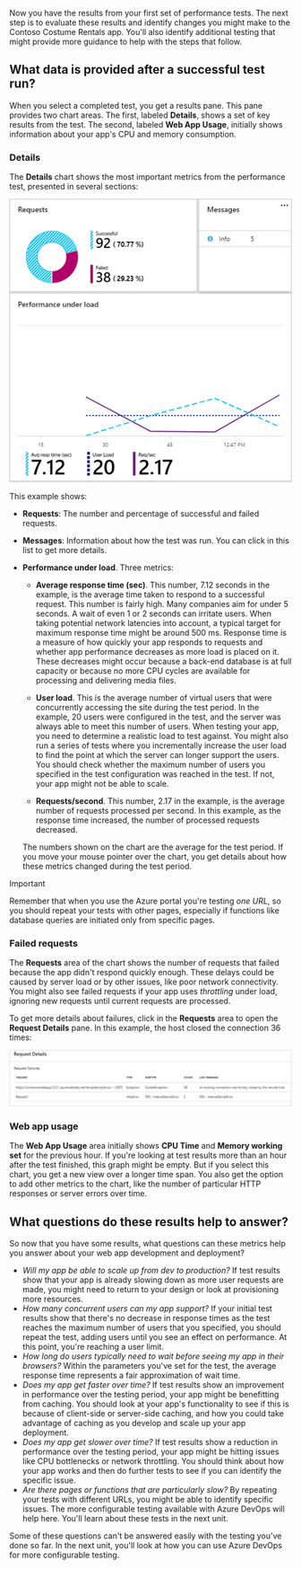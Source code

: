 Now you have the results from your first set of performance tests. The next step is to evaluate these results and identify changes you might make to the Contoso Costume Rentals app. You'll also identify additional testing that might provide more guidance to help with the steps that follow.

## What data is provided after a successful test run?

When you select a completed test, you get a results pane. This pane provides two chart areas. The first, labeled **Details**, shows a set of key results from the test. The second, labeled **Web App Usage**, initially shows information about your app's CPU and memory consumption.

### Details

The **Details** chart shows the most important metrics from the performance test, presented in several sections:

![Chart showing an overview of the performance test results](../media/4-results-overview.png)

This example shows:

- **Requests**: The number and percentage of successful and failed requests.

- **Messages**: Information about how the test was run. You can click in this list to get more details.

- **Performance under load**. Three metrics:

  - **Average response time (sec)**. This number, 7.12 seconds in the example, is the average time taken to respond to a successful request. This number is fairly high. Many companies aim for under 5 seconds. A wait of even 1 or 2 seconds can irritate users. When taking potential network latencies into account, a typical target for maximum response time might be around 500 ms. Response time is a measure of how quickly your app responds to requests and whether app performance decreases as more load is placed on it. These decreases might occur because a back-end database is at full capacity or because no more CPU cycles are available for processing and delivering media files.

  - **User load**. This is the average number of virtual users that were concurrently accessing the site during the test period. In the example, 20 users were configured in the test, and the server was always able to meet this number of users. When testing your app, you need to determine a realistic load to test against. You might also run a series of tests where you incrementally increase the user load to find the point at which the server can longer support the users. You should check whether the maximum number of users you specified in the test configuration was reached in the test. If not, your app might not be able to scale.

  - **Requests/second**. This number, 2.17 in the example, is the average number of requests processed per second. In this example, as the response time increased, the number of processed requests decreased.

  The numbers shown on the chart are the average for the test period. If you move your mouse pointer over the chart, you get details about how these metrics changed during the test period.

> [!IMPORTANT] 
> Remember that when you use the Azure portal you're testing *one URL*, so you should repeat your tests with other pages, especially if functions like database queries are initiated only from specific pages.

### Failed requests

The **Requests** area of the chart shows the number of requests that failed because the app didn't respond quickly enough. These delays could be caused by server load or by other issues, like poor network connectivity. You might also see failed requests if your app uses *throttling* under load, ignoring new requests until current requests are processed.

To get more details about failures, click in the **Requests** area to open the **Request Details** pane. In this example, the host closed the connection 36 times:

![Table shown after clicking in the Requests area of the overview chart](../media/4-request-failure-details.png)

### Web app usage

The **Web App Usage** area initially shows **CPU Time** and **Memory working set** for the previous hour. If you're looking at test results more than an hour after the test finished, this graph might be empty. But if you select this chart, you get a new view over a longer time span. You also get the option to add other metrics to the chart, like the number of particular HTTP responses or server errors over time.

## What questions do these results help to answer?

So now that you have some results, what questions can these metrics help you answer about your web app development and deployment?

- *Will my app be able to scale up from dev to production?* If test results show that your app is already slowing down as more user requests are made, you might need to return to your design or look at provisioning more resources.
- *How many concurrent users can my app support?* If your initial test results show that there's no decrease in response times as the test reaches the maximum number of users that you specified, you should repeat the test, adding users until you see an effect on performance. At this point, you're reaching a user limit.
- *How long do users typically need to wait before seeing my app in their browsers?* Within the parameters you've set for the test, the average response time represents a fair approximation of wait time.
- *Does my app get faster over time?* If test results show an improvement in performance over the testing period, your app might be benefitting from caching. You should look at your app's functionality to see if this is because of client-side or server-side caching, and how you could take advantage of caching as you develop and scale up your app deployment.
- *Does my app get slower over time?* If test results show a reduction in performance over the testing period, your app might be hitting issues like CPU bottlenecks or network throttling. You should think about how your app works and then do further tests to see if you can identify the specific issue.
- *Are there pages or functions that are particularly slow?* By repeating your tests with different URLs, you might be able to identify specific issues. The more configurable testing available with Azure DevOps will help here. You'll learn about these tests in the next unit.

Some of these questions can't be answered easily with the testing you've done so far. In the next unit, you'll look at how you can use Azure DevOps for more configurable testing.

